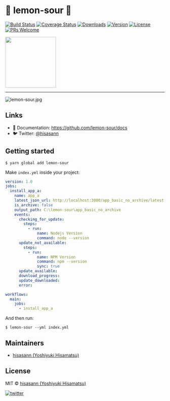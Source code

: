 # :lemon: lemon-sour :lemon:
  <a href="https://circleci.com/gh/lemon-sour/lemon-sour.js"><img src="https://badgen.net/circleci/github/lemon-sour/lemon-sour.js/master" alt="Build Status"></a>
  <a href="https://codecov.io/gh/lemon-sour/lemon-sour.js"><img src="https://badgen.net/codecov/c/github/lemon-sour/lemon-sour.js/master" alt="Coverage Status"></a>
  <a href="https://www.npmjs.com/package/lemon-sour"><img src="https://badgen.net/npm/dm/lemon-sour" alt="Downloads"></a>
  <a href="https://www.npmjs.com/package/lemon-sour"><img src="https://badgen.net/npm/v/lemon-sour" alt="Version"></a>
  <a href="https://www.npmjs.com/package/lemon-sour"><img src="https://badgen.net/npm/license/lemon-sour" alt="License"></a>
[![PRs Welcome](https://img.shields.io/badge/PRs-welcome-brightgreen.svg)](https://reactjs.org/docs/how-to-contribute.html#your-first-pull-request)

<a href="https://www.patreon.com/hisasann" rel="nofollow">
  <img src="https://c5.patreon.com/external/logo/become_a_patron_button@2x.png" width="160" style="max-width:100%;">
</a>

---

<p>
  <img src="https://github.com/lemon-sour/lemon-sour.js/blob/master/internals/images/lemon-sour.jpg?raw=true" alt="lemon-sour.jpg">
</p>

## Links

- 📘 Documentation: https://github.com/lemon-sour/docs
- 🐦 Twitter: [@hisasann](https://twitter.com/hisasann)

## Getting started

```
$ yarn global add lemon-sour
```

Make `index.yml` inside your project:

```yaml
version: 1.0
jobs:
  install_app_a:
    name: app_a
    latest_json_url: http://localhost:3000/app_basic_no_archive/latest.json
    is_archive: false
    output_path: C:\lemon-sour\app_basic_no_archive
    events:
      checking_for_update:
        steps:
          - run:
              name: Nodejs Version
              command: node --version
      update_not_available:
        steps:
          - run:
              name: NPM Version
              command: npm --version
              sync: true
      update_available:
      download_progress:
      update_downloaded:
      error:

workflows:
  main:
    jobs:
      - install_app_a
```

And then run:

```
$ lemon-sour --yml index.yml
```

## Maintainers

- [hisasann (Yoshiyuki Hisamatsu)](https://github.com/hisasann)

## License

MIT © [hisasann (Yoshiyuki Hisamatsu)](https://github.com/hisasann)

<a href="https://twitter.com/hisasann"><img src="https://badgen.net/twitter/follow/hisasann" alt="twitter"></a>
